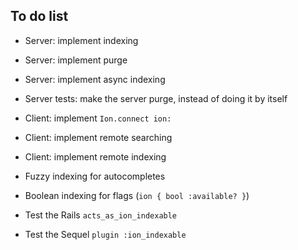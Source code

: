 To do list
----------

 - Server: implement indexing

 - Server: implement purge

 - Server: implement async indexing

 - Server tests: make the server purge, instead of doing it by itself

 - Client: implement `Ion.connect ion:`

 - Client: implement remote searching

 - Client: implement remote indexing

 - Fuzzy indexing for autocompletes

 - Boolean indexing for flags (`ion { bool :available? }`)

 - Test the Rails `acts_as_ion_indexable`

 - Test the Sequel `plugin :ion_indexable`
